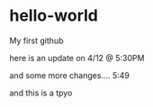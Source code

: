 # hello-world
My first github 


here is an update on 4/12 @ 5:30PM


and some more changes.... 5:49


and this is a  tpyo

